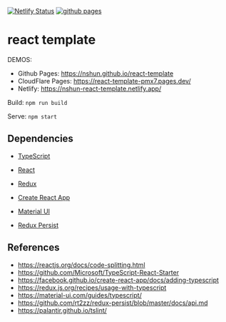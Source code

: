 [![Netlify Status](https://api.netlify.com/api/v1/badges/602d63dc-f124-411d-8b46-7df101d3e6f2/deploy-status)](https://nshun-react-template.netlify.app/)
[![github pages](https://github.com/nshun/react-template/actions/workflows/gh-pages.yml/badge.svg?branch=master&event=push)](https://nshun.github.io/react-template)

# react template

DEMOS:
- Github Pages: https://nshun.github.io/react-template
- CloudFlare Pages: https://react-template-pmx7.pages.dev/
- Netlify: https://nshun-react-template.netlify.app/

Build: `npm run build`

Serve: `npm start`

## Dependencies

- [TypeScript](https://www.typescriptlang.org/)

- [React](https://reactjs.org/)
- [Redux](https://redux.js.org/)

- [Create React App](https://github.com/facebook/create-react-app/)
- [Material UI](https://material-ui.com/)
- [Redux Persist](https://github.com/rt2zz/redux-persist)

## References

- https://reactjs.org/docs/code-splitting.html
- https://github.com/Microsoft/TypeScript-React-Starter
- https://facebook.github.io/create-react-app/docs/adding-typescript
- https://redux.js.org/recipes/usage-with-typescript
- https://material-ui.com/guides/typescript/
- https://github.com/rt2zz/redux-persist/blob/master/docs/api.md
- https://palantir.github.io/tslint/
